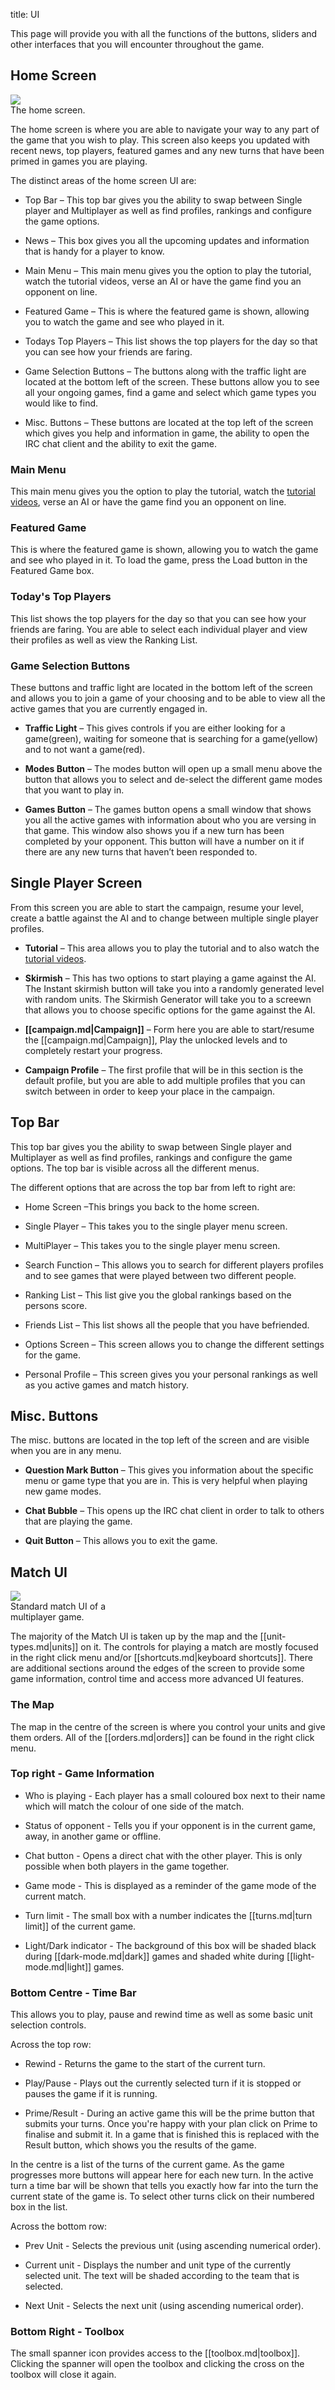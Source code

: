 title: UI

This page will provide you with all the functions of the buttons, sliders and other interfaces that you will encounter throughout the game.



## <span class="mw-headline" id="Home_Screen"> Home Screen </span>

<div class="thumb tright"><div class="thumbinner" style="width:502px;"><img src="images/thumb/e/e0/Home_screen.png/500px-Home_screen.png" />  <div class="thumbcaption">The home screen.</div></div></div>

The home screen is where you are able to navigate your way to any part of the game that you wish to play. This screen also keeps you updated with recent news, top players, featured games and any new turns that have been primed in games you are playing.

The distinct areas of the home screen UI are:

*   Top Bar – This top bar gives you the ability to swap between Single player and Multiplayer as well as find profiles, rankings and configure the game options.
*   News – This box gives you all the upcoming updates and information that is handy for a player to know.

*   Main Menu –  This main menu gives you the option to play the tutorial, watch the tutorial videos, verse an AI or have the game find you an opponent on line.
*   Featured Game – This is where the featured game is shown, allowing you to watch the game and see who played in it.
*   Todays Top Players – This list shows the top players for the day so that you can see how your friends are faring.
*   Game Selection Buttons – The buttons along with the traffic light are located at the bottom left of the screen. These buttons allow you to see all your ongoing games, find a game and select which game types you would like to find.
*   Misc. Buttons – These buttons are located at the top left of the screen which gives you help and information in game, the ability to open the IRC chat client and the ability to exit the game.

### <span class="mw-headline" id="Main_Menu"> Main Menu </span>

This main menu gives you the option to  play the tutorial, watch the [tutorial videos](http://www.frozensynapse.com/tutorials.html), verse an AI or have the game find you an opponent on line.

### <span class="mw-headline" id="Featured_Game"> Featured Game </span>

This is where the featured game is shown, allowing you to watch the game and see who played in it. To load the game, press the Load button in the Featured Game box. 

### <span class="mw-headline" id="Today.27s_Top_Players"> Today's Top Players </span>

This list shows the top players for the day so that you can see how your friends are faring. You are able to select each individual player and view their profiles as well as view the Ranking List.

### <span class="mw-headline" id="Game_Selection_Buttons"> Game Selection Buttons </span>

These buttons and traffic light are located in the bottom left of the screen and allows you to join a game of your choosing and to be able to view all the active games that you are currently engaged in.

*   **Traffic Light** – This gives controls if you are either looking for a game(green), waiting for someone that is searching for a game(yellow) and to not want a game(red).

*   **Modes Button** – The modes button will open up a small menu above the button that allows you to select and de-select the different game modes that you want to play in.

*   **Games Button** – The games button opens a small window that shows you all the active games with information about who you are versing in that game. This window also shows you if a new turn has been completed by your opponent. This button will have a number on it if there are any new turns that haven’t been responded to.

## <span class="mw-headline" id="Single_Player_Screen"> Single Player Screen </span>

From this screen you are able to start the campaign, resume your level, create a battle against the AI and to change between multiple single player profiles. 

*   **Tutorial** – This area allows you to  play the tutorial and to also watch the [tutorial videos](http://www.frozensynapse.com/tutorials.html).

*   **Skirmish** – This has two options to start playing a game against the AI. The Instant skirmish button will take you into a randomly generated level with random units. The Skirmish Generator will take you to a screewn that allows you to choose specific options for the game against the AI.
*   **[[campaign.md|Campaign]]** – Form here you are able to start/resume the [[campaign.md|Campaign]], Play the unlocked levels and to completely restart your progress.
*   **Campaign Profile** – The first profile that will be in this section is the default profile, but you are able to add multiple profiles that you can switch between in order to keep your place in the campaign.

## <span class="mw-headline" id="Top_Bar"> Top Bar </span>

This top bar gives you the ability to swap between Single player and Multiplayer as well as find profiles, rankings and configure the game options. The top bar is visible across all the different menus.

The different options that are across the top bar from left to right are:

*   Home Screen –This brings you back to the home screen.

*   Single Player – This takes you to the single player menu screen.

*   MultiPlayer – This takes you to the single player menu screen.

*   Search Function – This allows you to search for different players profiles and to see games that were played between two different people.

*   Ranking List – This list give you the global rankings based on the persons score.

*   Friends List – This list shows all the people that you have befriended.

*   Options Screen – This screen allows you to change the different settings for the game.

*   Personal Profile – This screen gives you your personal rankings as well as you active games and match history.

## <span class="mw-headline" id="Misc._Buttons"> Misc. Buttons </span>

The misc. buttons are located in the top left of the screen and are visible when you are in any menu. 

*   **Question Mark Button** – This gives you information about the specific menu or game type that you are in. This is very helpful when playing new game modes.
*   **Chat Bubble** – This opens up the IRC chat client in order to talk to others that are playing the game.

*   **Quit Button** – This allows you to exit the game.

## <span class="mw-headline" id="Match_UI">Match UI</span>

<div class="thumb tright"><div class="thumbinner" style="width:202px;"><img src="images/thumb/8/83/Ingame.png/200px-Ingame.png" />  <div class="thumbcaption">Standard match UI of a multiplayer game.</div></div></div>

The majority of the Match UI is taken up by the map and the [[unit-types.md|units]] on it. The controls for playing a match are mostly focused in the right click menu and/or [[shortcuts.md|keyboard shortcuts]]. There are additional sections around the edges of the screen to provide some game information, control time and access more advanced UI features.

### <span class="mw-headline" id="The_Map">The Map</span>

The map in the centre of the screen is where you control your units and give them orders. All of the [[orders.md|orders]] can be found in the right click menu.

### <span class="mw-headline" id="Top_right_-_Game_Information">Top right - Game Information</span>

*   Who is playing - Each player has a small coloured box next to their name which will match the colour of one side of the match.

*   Status of opponent - Tells you if your opponent is in the current game, away, in another game or offline.

*   Chat button - Opens a direct chat with the other player. This is only possible when both players in the game together.

*   Game mode - This is displayed as a reminder of the game mode of the current match.

*   Turn limit - The small box with a number indicates the [[turns.md|turn limit]] of the current game.

*   Light/Dark indicator - The background of this box will be shaded black during [[dark-mode.md|dark]] games and shaded white during [[light-mode.md|light]] games.

### <span class="mw-headline" id="Bottom_Centre_-_Time_Bar">Bottom Centre - Time Bar</span>

This allows you to play, pause and rewind time as well as some basic unit selection controls.

Across the top row:

*   Rewind - Returns the game to the start of the current turn.

*   Play/Pause - Plays out the currently selected turn if it is stopped or pauses the game if it is running.

*   Prime/Result - During an active game this will be the prime button that submits your turns. Once you're happy with your plan click on Prime to finalise and submit it. In a game that is finished this is replaced with the Result button, which shows you the results of the game.

In the centre is a list of the turns of the current game. As the game progresses more buttons will appear here for each new turn. In the active turn a time bar will be shown that tells you exactly how far into the turn the current state of the game is. To select other turns click on their numbered box in the list.

Across the bottom row:

*   Prev Unit - Selects the previous unit (using ascending numerical order).

*   Current unit - Displays the number and unit type of the currently selected unit. The text will be shaded according to the team that is selected.

*   Next Unit - Selects the next unit (using ascending numerical order).

### <span class="mw-headline" id="Bottom_Right_-_Toolbox">Bottom Right - Toolbox</span>

The small spanner icon provides access to the [[toolbox.md|toolbox]]. Clicking the spanner will open the toolbox and clicking the cross on the toolbox will close it again.

<!-- 
NewPP limit report
Preprocessor node count: 51/1000000
Post‐expand include size: 0/2097152 bytes
Template argument size: 0/2097152 bytes
Expensive parser function count: 0/100
-->

<!-- Saved in parser cache with key fs_error420_com:pcache:idhash:176-0!*!0!!en!2!* and timestamp 20140723022008 -->